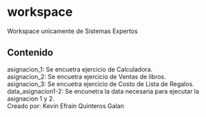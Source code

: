 # workspace

Workspace unicamente de Sistemas Expertos

## Contenido

asignacion_1: Se encuetra ejercicio de Calculadora.                                                                                                                                 
asignacion_2: Se encuetra ejercicio de Ventas de libros.                                                                                                                           
asignacion_3: Se encuetra ejercicio de Costo de Lista de Regalos.                                                                                                                   
data_asignacion1-2: Se encunetra la data necesaria para ejecutar la asignacion 1 y 2.                                                                                                                                                                                                                                                                                                             
Creado por: Kevin Efrain Quinteros Galan
